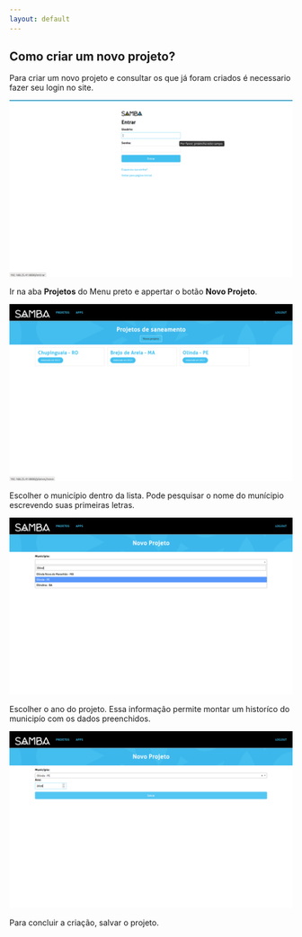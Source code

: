 ```yaml
---
layout: default
---
```


## Como criar um novo projeto?

Para criar um novo projeto e consultar os que já foram criados é necessario fazer seu login no site.

![](_images/passo2.png)

Ir na aba **Projetos** do Menu preto e appertar o botão **Novo Projeto**.

![](_images/passo3.png)

Escolher o município dentro da lista. Pode pesquisar o nome do munícipio escrevendo suas primeiras letras. 

![](_images/passo1.png)

Escolher o ano do projeto. Essa informação permite montar um historíco do municipío com os dados preenchidos.

![](_images/passo5.png)

Para concluir a criação, salvar o projeto.


